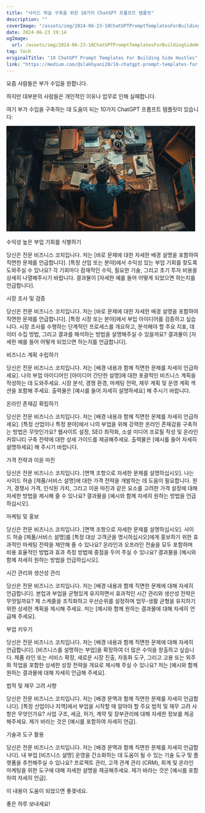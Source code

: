 ```yaml
---
title: "사이드 허슬 구축을 위한 10가지 ChatGPT 프롬프트 템플릿"
description: ""
coverImage: "/assets/img/2024-06-23-10ChatGPTPromptTemplatesForBuildingSideHustles_0.png"
date: 2024-06-23 19:14
ogImage: 
  url: /assets/img/2024-06-23-10ChatGPTPromptTemplatesForBuildingSideHustles_0.png
tag: Tech
originalTitle: "10 ChatGPT Prompt Templates For Building Side Hustles"
link: "https://medium.com/@slakhyani20/10-chatgpt-prompt-templates-for-building-side-hustles-4876083b2eae"
---
```



요즘 사람들은 부가 수입을 원합니다.

하지만 대부분의 사람들은 개인적인 이유나 업무로 인해 실패합니다.

여기 부가 수입을 구축하는 데 도움이 되는 10가지 ChatGPT 프롬프트 템플릿이 있습니다:

![ChatGPT Prompt Templates](/assets/img/2024-06-23-10ChatGPTPromptTemplatesForBuildingSideHustles_0.png)

<div class="content-ad"></div>

수익성 높은 부업 기회를 식별하기

당신은 전문 비즈니스 코치입니다. 저는 [바로 문제에 대한 자세한 배경 설명을 포함하여 직면한 문제를 언급합니다]. [특정 산업 또는 분야]에서 수익성 있는 부업 기회를 찾도록 도와주실 수 있나요? 각 기회마다 잠재적인 수익, 필요한 기술, 그리고 초기 투자 비용을 상세히 나열해주시기 바랍니다. 결과물이 [자세한 예를 들어 어떻게 되었으면 하는지를 언급합니다].

시장 조사 및 검증

당신은 전문 비즈니스 코치입니다. 저는 [바로 문제에 대한 자세한 배경 설명을 포함하여 직면한 문제를 언급합니다]. [특정 시장 또는 분야]에서 부업 아이디어를 검증하고 싶습니다. 시장 조사를 수행하는 단계적인 프로세스를 개요하고, 분석해야 할 주요 지표, 데이터 수집 방법, 그리고 결과를 해석하는 방법을 설명해주실 수 있을까요? 결과물이 [자세한 예를 들어 어떻게 되었으면 하는지를 언급합니다].

<div class="content-ad"></div>

비즈니스 계획 수립하기

당신은 전문 비즈니스 코치입니다. 저는 [배경 내용과 함께 직면한 문제를 자세히 언급하세요]. 나의 부업 아이디어인 [아이디어 간단한 설명]에 대한 포괄적인 비즈니스 계획을 작성하는 데 도와주세요. 시장 분석, 경쟁 환경, 마케팅 전략, 재무 계획 및 운영 계획 섹션을 포함해 주세요. 출력물은 [예시를 들어 자세히 설명하세요] 해 주시기 바랍니다.

온라인 존재감 확립하기

당신은 전문 비즈니스 코치입니다. 저는 [배경 내용과 함께 직면한 문제를 자세히 언급하세요]. [특정 산업이나 특정 분야]에서 나의 부업을 위해 강력한 온라인 존재감을 구축하는 방법은 무엇인가요? 웹사이트 설정, SEO 최적화, 소셜 미디어 프로필 작성 및 온라인 커뮤니티 구축 전략에 대한 상세 가이드를 제공해주세요. 출력물은 [예시를 들어 자세히 설명하세요] 해 주시기 바랍니다.

<div class="content-ad"></div>

가격 전략과 이윤 마진

당신은 전문 비즈니스 코치입니다. [면책 조항으로 자세한 문제를 설명하십시오]. 나는 사이드 허슬 [제품/서비스 설명]에 대한 가격 전략을 개발하는 데 도움이 필요합니다. 원가, 경쟁사 가격, 인식된 가치, 그리고 이윤 마진과 같은 요소를 고려한 가격 설정에 대해 자세한 방법을 제시해 줄 수 있나요? 결과물을 [예시와 함께 자세히 원하는 방법을 언급하십시오].

마케팅 및 홍보

당신은 전문 비즈니스 코치입니다. [면책 조항으로 자세한 문제를 설명하십시오]. 사이드 허슬 [제품/서비스 설명]를 [특정 대상 고객군을 명시하십시오]에게 홍보하기 위한 효과적인 마케팅 전략을 제안해 줄 수 있나요? 온라인과 오프라인 전술을 모두 포함하며 비용 효율적인 방법과 효과 측정 방법에 중점을 두어 주실 수 있나요? 결과물을 [예시와 함께 자세히 원하는 방법을 언급하십시오].

<div class="content-ad"></div>

시간 관리와 생산성 관리

당신은 전문 비즈니스 코치입니다. 저는 [배경 내용과 함께 직면한 문제에 대해 자세히 언급합니다]. 본업과 부업을 균형있게 유지하면서 효과적인 시간 관리와 생산성 전략은 무엇일까요? 제 스케줄을 조직화하고 우선순위를 설정하며 업무-생활 균형을 유지하기 위한 상세한 계획을 제시해 주세요. 저는 [예시와 함께 원하는 결과물에 대해 자세히 언급해 주세요].

부업 키우기

당신은 전문 비즈니스 코치입니다. 저는 [배경 내용과 함께 직면한 문제에 대해 자세히 언급합니다]. [비즈니스를 설명하는 부업]을 확장하여 더 많은 수익을 창출하고 싶습니다. 제품 라인 또는 서비스 확장, 새로운 시장 진출, 자동화 도구, 그리고 고용 또는 외주화 작업을 포함한 상세한 성장 전략을 개요로 제시해 주실 수 있나요? 저는 [예시와 함께 원하는 결과물에 대해 자세히 언급해 주세요].

<div class="content-ad"></div>

법적 및 재무 고려 사항

당신은 전문 비즈니스 코치입니다. 저는 [배경 문맥과 함께 직면한 문제를 자세히 언급합니다]. [특정 산업이나 지역]에서 부업을 시작할 때 알아야 할 주요 법적 및 재무 고려 사항은 무엇인가요? 사업 구조, 세금, 허가, 계약 및 장부관리에 대해 자세한 정보를 제공해주세요. 제가 바라는 것은 [예시를 포함하여 자세히 언급].

기술과 도구 활용

당신은 전문 비즈니스 코치입니다. 저는 [배경 문맥과 함께 직면한 문제를 자세히 언급합니다]. 내 부업 [비즈니스 설명] 운영을 간소화하는 데 도움이 될 수 있는 기술 도구 및 플랫폼을 추천해주실 수 있나요? 프로젝트 관리, 고객 관계 관리 (CRM), 회계 및 온라인 마케팅을 위한 도구에 대해 자세한 설명을 제공해주세요. 제가 바라는 것은 [예시를 포함하여 자세히 언급].

<div class="content-ad"></div>

이 내용이 도움이 되었으면 좋겣네요.

좋은 하루 보내세요!